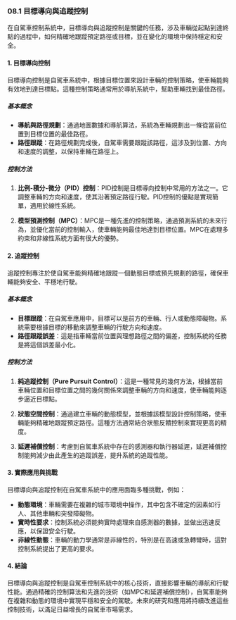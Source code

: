 ### 08.1 目標導向與追蹤控制

在自駕車控制系統中，目標導向與追蹤控制是關鍵的任務，涉及車輛從起點到達終點的過程中，如何精確地跟蹤預定路徑或目標，並在變化的環境中保持穩定和安全。

#### 1. 目標導向控制

目標導向控制是自駕車系統中，根據目標位置來設計車輛的控制策略，使車輛能夠有效地到達目標點。這種控制策略通常用於導航系統中，幫助車輛找到最佳路徑。

##### 基本概念
- **導航與路徑規劃**：通過地圖數據和導航算法，系統為車輛規劃出一條從當前位置到目標位置的最佳路徑。
- **路徑跟蹤**：在路徑規劃完成後，自駕車需要跟蹤該路徑，這涉及到位置、方向和速度的調整，以保持車輛在路徑上。

##### 控制方法
1. **比例-積分-微分（PID）控制**：PID控制是目標導向控制中常用的方法之一。它調整車輛的方向和速度，使其沿著預定路徑行駛。PID控制的優點是實現簡單，適用於線性系統。
   
2. **模型預測控制（MPC）**：MPC是一種先進的控制策略，通過預測系統的未來行為，並優化當前的控制輸入，使車輛能夠最佳地達到目標位置。MPC在處理多約束和非線性系統方面有很大的優勢。

#### 2. 追蹤控制

追蹤控制專注於使自駕車能夠精確地跟蹤一個動態目標或預先規劃的路徑，確保車輛能夠安全、平穩地行駛。

##### 基本概念
- **目標跟蹤**：在自駕車應用中，目標可以是前方的車輛、行人或動態障礙物。系統需要根據目標的移動來調整車輛的行駛方向和速度。
- **路徑跟蹤誤差**：這是指車輛當前位置與理想路徑之間的偏差，控制系統的任務是將這個誤差最小化。

##### 控制方法
1. **純追蹤控制（Pure Pursuit Control）**：這是一種常見的幾何方法，根據當前車輛位置和目標位置之間的幾何關係來調整車輛的方向和速度，使車輛能夠逐步逼近目標點。

2. **狀態空間控制**：通過建立車輛的動態模型，並根據該模型設計控制策略，使車輛能夠精確地跟蹤預定路徑。這種方法通常結合狀態反饋控制來實現更高的精度。

3. **延遲補償控制**：考慮到自駕車系統中存在的感測器和執行器延遲，延遲補償控制能夠減少由此產生的追蹤誤差，提升系統的追蹤性能。

#### 3. 實際應用與挑戰

目標導向與追蹤控制在自駕車系統中的應用面臨多種挑戰，例如：
- **動態環境**：車輛需要在複雜的城市環境中操作，其中包含不確定的因素如行人、其他車輛和突發障礙物。
- **實時性要求**：控制系統必須能夠實時處理來自感測器的數據，並做出迅速反應，以保證安全行駛。
- **非線性動態**：車輛的動力學通常是非線性的，特別是在高速或急轉彎時，這對控制系統提出了更高的要求。

#### 4. 結論

目標導向與追蹤控制是自駕車控制系統中的核心技術，直接影響車輛的導航和行駛性能。通過精確的控制算法和先進的技術（如MPC和延遲補償控制），自駕車能夠在複雜和動態的環境中實現平穩和安全的駕駛。未來的研究和應用將持續改進這些控制技術，以滿足日益增長的自駕車市場需求。